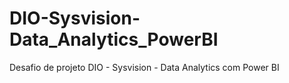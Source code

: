 # DIO-Sysvision-Data_Analytics_PowerBI
Desafio de projeto DIO - Sysvision - Data Analytics com Power BI
